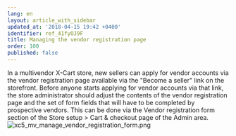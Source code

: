 ```yaml
---
lang: en
layout: article_with_sidebar
updated_at: '2018-04-15 19:42 +0400'
identifier: ref_41fyOJ9F
title: Managing the vendor registration page
order: 100
published: false
---
```

In a multivendor X-Cart store, new sellers can apply for vendor accounts via the vendor registration page available via the "Become a seller" link on the storefront. Before anyone starts applying for vendor accounts via that link, the store administrator should adjust the contents of the vendor registration page and the set of form fields that will have to be completed by prospective vendors. This can be done via the Vendor registration form section of the Store setup > Cart & checkout page of the Admin area. 
![xc5_mv_manage_vendor_registration_form.png]({{site.baseurl}}/attachments/ref_41fyOJ9F/xc5_mv_manage_vendor_registration_form.png)
